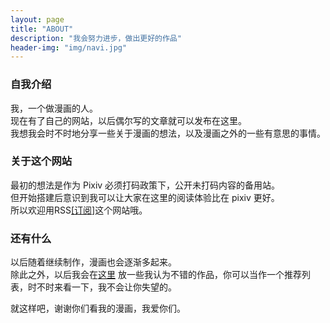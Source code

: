```yaml
---
layout: page
title: "ABOUT"
description: "我会努力进步，做出更好的作品"
header-img: "img/navi.jpg"
---
```



### 自我介绍

我，一个做漫画的人。  
现在有了自己的网站，以后偶尔写的文章就可以发布在这里。  
我想我会时不时地分享一些关于漫画的想法，以及漫画之外的一些有意思的事情。

### 关于这个网站

最初的想法是作为 Pixiv 必须打码政策下，公开未打码内容的备用站。  
但开始搭建后意识到我可以让大家在这里的阅读体验比在 pixiv 更好。  
所以欢迎用RSS[[订阅]](https://naturerealized.com/feed.xml "我的RSS feed链接")这个网站哦。

### 还有什么

以后随着继续制作，漫画也会逐渐多起来。  
除此之外，以后我会在[这里](../recommend) 放一些我认为不错的作品，你可以当作一个推荐列表，时不时来看一下，我不会让你失望的。

就这样吧，谢谢你们看我的漫画，我爱你们。


